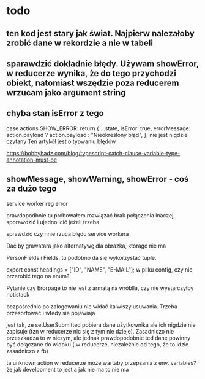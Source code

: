 # todo

## ten kod jest stary jak świat. Najpierw nalezałoby zrobić dane w rekordzie a nie w tabeli

## sparawdzić dokładnie błędy. Używam showError, w reducerze wynika, że do tego przychodzi obiekt, natomiast wszędzie poza reducerem wrzucam jako argument string

## chyba stan isError z tego

case actions.SHOW_ERROR:
return {
...state,
isError: true,
errorMessage: action.payload ? action.payload : "Nieokreślony błąd",
};
nie jest nigdzie czytany
Ten artykół jest o typwaniu błędów

https://bobbyhadz.com/blog/typescript-catch-clause-variable-type-annotation-must-be

## showMessage, showWarning, showError - coś za dużo tego

service worker reg error

prawdopodbnie tu próbowałem rozwiązać brak połączenia inaczej, sporawdzić i ujednolicić jeżeli trzeba

sprawdzić czy nnie rzuca błędu service workera

Dać by grawatara jako alternatywę dla obrazka, którago nie ma

PersonFields i Fields, tu podobno da się wykorzystać tuple.

export const headings = ["ID", "NAME", "E-MAIL"]; w pliku config, czy nie przerobić tego na enum?

Pytanie czy Erorpage to nie jest z armatą na wróblla, czy nie wystarczyłby notistack

bezpośrednio po zalogowaniu nie widać kalwiszy usuwania. Trzeba przesortować i wtedy sie pojawiaja

jest tak, że setUserSubmitted pobiera dane użytkownika ale ich nigdzie nie zapisuje (tzn w reducerze nic się z tym nie dzieje). Zasadniczo nie przeszkadza to w niczym, ale jednak prawdopodobnie ted dane powinny być dołączane do widoku ( w reducerze, niezależnie od tego, że to idzie zasadniczo z fb)

ta unknown action w reducerze może wartaby przepsania z env. variables? że jak develpoment to jest a jak nie ma to nie ma
